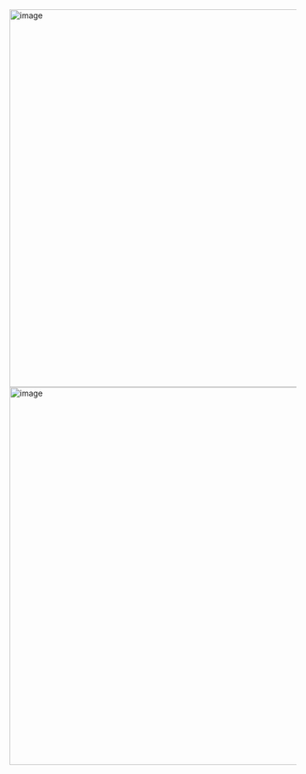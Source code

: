 <img width="663" alt="image" src="https://user-images.githubusercontent.com/89638496/200436617-767604ec-a11d-480d-9e62-b8ecf9d93edc.png">
<img width="663" alt="image" src="https://user-images.githubusercontent.com/89638496/200436641-79d203b1-cbd9-451a-878b-89ab14b12257.png">
